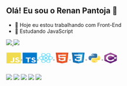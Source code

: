 ## Olá! Eu sou o Renan Pantoja 👋

- 🔭 Hoje eu estou trabalhando com Front-End
- 🌱 Estudando JavaScript

<div>
  <a href="https://github.com/rpantojaa">
  <img height="180em" src="https://github-readme-stats.vercel.app/api?username=rpantojaa&show_icons=true&theme=dark&include_açç_commits=true&count_private=true"/>
  <img height="180em" src="https://github-readme-stats.vercel.app/api/top-langs/?username=rpantojaa&layout=compact&langs_count-16&theme=dark"/>
</div>

<div style="display: inline_block"><br>
  <img align="center" alt="RPantoja-Js" height="30" width="40" src="https://raw.githubusercontent.com/devicons/devicon/master/icons/javascript/javascript-plain.svg">
  <img align="center" alt="RPantoja-Ts" height="30" width="40" src="https://raw.githubusercontent.com/devicons/devicon/master/icons/typescript/typescript-plain.svg">
  <img align="center" alt="RPantoja-React" height="30" width="40" src="https://raw.githubusercontent.com/devicons/devicon/master/icons/react/react-original.svg">
  <img align="center" alt="RPantoja-HTML" height="30" width="40" src="https://raw.githubusercontent.com/devicons/devicon/master/icons/html5/html5-original.svg">
  <img align="center" alt="RPantoja-CSS" height="30" width="40" src="https://raw.githubusercontent.com/devicons/devicon/master/icons/css3/css3-original.svg">
  <img align="center" alt="RPantoja-Python" height="30" width="40" src="https://raw.githubusercontent.com/devicons/devicon/master/icons/python/python-original.svg">
  <img align="center" alt="RPantoja-Csharp" height="30" width="40" src="https://raw.githubusercontent.com/devicons/devicon/master/icons/csharp/csharp-original.svg">
</div>
  
  ##
 
<div> 
  <a href="https://instagram.com/rpantojaa" target="_blank"><img src="https://img.shields.io/badge/-Instagram-%23E4405F?style=for-the-badge&logo=instagram&logoColor=white" target="_blank"></a>
 	<a href="https://www.twitch.tv/tojaah" target="_blank"><img src="https://img.shields.io/badge/Twitch-9146FF?style=for-the-badge&logo=twitch&logoColor=white" target="_blank"></a>
 <a href="https://discord.gg/ve672px" target="_blank"><img src="https://img.shields.io/badge/Discord-7289DA?style=for-the-badge&logo=discord&logoColor=white" target="_blank"></a> 
  <a href = "mailto:renanaspantoja@gmail.com"><img src="https://img.shields.io/badge/-Gmail-%23333?style=for-the-badge&logo=gmail&logoColor=white" target="_blank"></a>
  <a href="https://www.linkedin.com/in/renanaspantoja/" target="_blank"><img src="https://img.shields.io/badge/-LinkedIn-%230077B5?style=for-the-badge&logo=linkedin&logoColor=white" target="_blank"></a>
</div>

